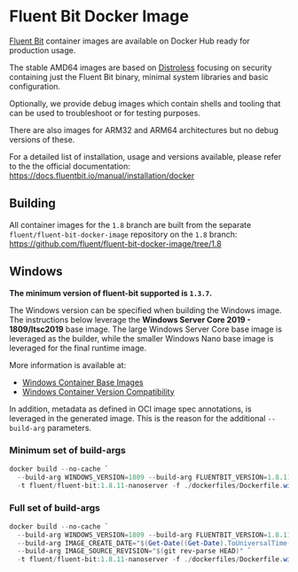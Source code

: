 # Fluent Bit Docker Image

[Fluent Bit](https://fluentbit.io) container images are available on Docker Hub ready for production usage.

The stable AMD64 images are based on [Distroless](https://github.com/GoogleContainerTools/distroless) focusing on security containing just the Fluent Bit binary, minimal system libraries and basic configuration.

Optionally, we provide debug images which contain shells and tooling that can be used to troubleshoot or for testing purposes.

There are also images for ARM32 and ARM64 architectures but no debug versions of these.

For a detailed list of installation, usage and versions available, please refer to the the official documentation: https://docs.fluentbit.io/manual/installation/docker

## Building

All container images for the `1.8` branch are built from the separate `fluent/fluent-bit-docker-image` repository on the `1.8` branch: https://github.com/fluent/fluent-bit-docker-image/tree/1.8

## Windows

**The minimum version of fluent-bit supported is `1.3.7`.**

The Windows version can be specified when building the Windows image. The instructions below leverage the **Windows Server Core 2019 - 1809/ltsc2019** base image. The large Windows Server Core base image is leveraged as the builder, while the smaller Windows Nano base image is leveraged for the final runtime image.

More information is available at:

- [Windows Container Base Images](https://docs.microsoft.com/en-us/virtualization/windowscontainers/manage-containers/container-base-images)
- [Windows Container Version Compatibility](https://docs.microsoft.com/en-us/virtualization/windowscontainers/deploy-containers/version-compatibility?tabs=windows-server-2019%2Cwindows-10-1909#tabpanel_CeZOj-G++Q_windows-server-2019)

In addition, metadata as defined in OCI image spec annotations, is leveraged in the generated image. This is the reason for the additional `--build-arg` parameters.

### Minimum set of build-args
```powershell
docker build --no-cache `
  --build-arg WINDOWS_VERSION=1809 --build-arg FLUENTBIT_VERSION=1.8.11 `
  -t fluent/fluent-bit:1.8.11-nanoserver -f ./dockerfiles/Dockerfile.windows ./dockerfiles/
```
### Full set of build-args
```powershell
docker build --no-cache `
  --build-arg WINDOWS_VERSION=1809 --build-arg FLUENTBIT_VERSION=1.8.11 `
  --build-arg IMAGE_CREATE_DATE="$(Get-Date((Get-Date).ToUniversalTime()) -UFormat '%Y-%m-%dT%H:%M:%SZ')" `
  --build-arg IMAGE_SOURCE_REVISION="$(git rev-parse HEAD)" `
  -t fluent/fluent-bit:1.8.11-nanoserver -f ./dockerfiles/Dockerfile.windows ./dockerfiles/
```
